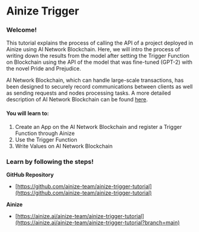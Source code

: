 # Ainize Trigger

### Welcome!

This tutorial explains the process of calling the API of a project deployed in Ainize using AI Network Blockchain. Here, we will intro the process of writing down the results from the model after setting the Trigger Function on Blockchain using the API of the model that was fine-tuned (GPT-2) with the novel Pride and Prejudice.

AI Network Blockchain, which can handle large-scale transactions, has been designed to securely record communications between clients as well as sending requests and nodes processing tasks. A more detailed description of AI Network Blockchain can be found [here](https://docs.ainetwork.ai/).

#### You will learn to:

1. Create an App on the AI Network Blockchain and register a Trigger Function through Ainize
2. Use the Trigger Function
3. Write Values on AI Network Blockchain

### Learn by following the steps!

**GitHub Repository**

* [https://github.com/ainize-team/ainize-trigger-tutorial](https://github.com/ainize-team/ainize-trigger-tutorial)

**Ainize**

* [https://ainize.ai/ainize-team/ainize-trigger-tutorial](https://ainize.ai/ainize-team/ainize-trigger-tutorial?branch=main)
